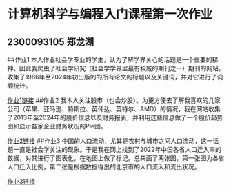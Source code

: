 # 计算机科学与编程入门课程第一次作业
## 2300093105 郑龙湖
##作业1
本人作业社会学专业的学生，认为了解学界关心的话题是一个重要的精神。因此我爬虫了社会学研究（社会学学界里最有权威的期刊之一）期刊的网站。收集了1986年至2024年初出版的的所有论文的标题以及关键词，并对它进行了词频统计。

[作业1链接]()
##作业2
我本人关注股市（也会炒股）。为更方便去了解我喜欢的几家公司（苹果、亚马逊、特斯拉、英伟达、英特尔、AMD）的情况，我在网站收集了2013年至2024年的股价信息以及财务报表，并利用这些信息做了一个股价趋势图和显示各家企业财务状况的Pie图。

[作业2链接]()
##作业3
中国的人口流动，尤其是农村与城市之间人口流动，这一话题一直是社会学关注的现象。于是我在网上找到了2022年中国各省人口迁入率的数据，对其进行了图表化，在地图上做了标记。总共画了两张图，第一张图为各省人口迁入比例，第二张是根据数据得出的北京市的人口流入和流出状况。

[作业3链接]()



